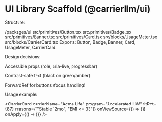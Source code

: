# UI Library Scaffold (@carrierllm/ui)
Structure:

/packages/ui
 src/primitives/Button.tsx
 src/primitives/Badge.tsx
 src/primitives/Banner.tsx
 src/primitives/Card.tsx
 src/blocks/UsageMeter.tsx
 src/blocks/CarrierCard.tsx
Exports: Button, Badge, Banner, Card, UsageMeter, CarrierCard.

Design decisions:

Accessible props (role, aria-live, progressbar)

Contrast-safe text (black on green/amber)

ForwardRef for buttons (focus handling)

Usage example:

<CarrierCard
 carrierName="Acme Life"
 program="Accelerated UW"
 fitPct={87}
 reasons={["Stable 12mo", "BMI <= 33"]}
 onViewSource={() => {}}
 onApply={() => {}}
/>
